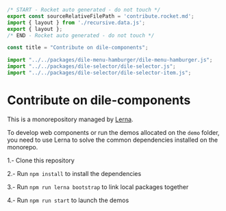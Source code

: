 ```js server
/* START - Rocket auto generated - do not touch */
export const sourceRelativeFilePath = 'contribute.rocket.md';
import { layout } from './recursive.data.js';
export { layout };
/* END - Rocket auto generated - do not touch */

const title = "Contribute on dile-components";
```

```js script
import "../../packages/dile-menu-hamburger/dile-menu-hamburger.js";
import "../../packages/dile-selector/dile-selector.js";
import "../../packages/dile-selector/dile-selector-item.js";
```

# Contribute on dile-components

This is a monorepository managed by [Lerna](https://github.com/lerna/lerna).

To develop web components or run the demos allocated on the ```demo``` folder, you need to use Lerna to solve the common dependencies installed on the monorepo.

1.- Clone this repository

2.- Run ```npm install``` to install the dependencies

3.- Run ```npm run lerna bootstrap``` to link local packages together

4.- Run ```npm run start``` to launch the demos

